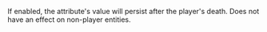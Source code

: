 If enabled, the attribute's value will persist after the player's death. Does not have an effect on non-player entities.